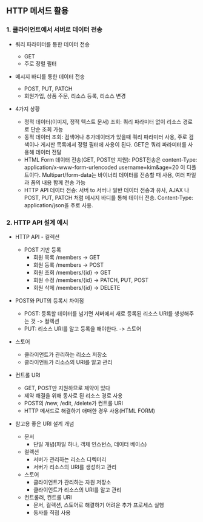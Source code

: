 ## HTTP 메서드 활용



### 1. 클라이언트에서 서버로 데이터 전송

- 쿼리 파라미터를 통한 데이터 전송
  - GET
  - 주로 정렬 필터
- 메시지 바디를 통한 데이터 전송
  - POST, PUT, PATCH
  - 회원가입, 상품 주문, 리소스 등록, 리소스 변경

- 4가지 상황
  - 정적 데이터(이미지, 정적 텍스트 문서) 조회: 쿼리 파라미터 없이 리소스 경로로 단순 조회 가능
  - 동적 데이터 조회: 검색어나 추가데이터가 있을때 쿼리 파라미터 사용, 주로 검색이나 게시판 목록에서 정렬 필터에 사용이 된다. GET은 쿼리 파라미터를 사용해 데이터 전달
  - HTML Form 데이터 전송(GET, POST만 지원): POST전송은 content-Type: application/x-www-form-urlencoded username=kim&age=20 이 디폴트이다. Multipart/form-data는 바이너리 데이터를 전송할 때 사용, 여러 파일과 폼의 내용 함께 전송 가능
  - HTTP API 데이터 전송: 서버 to 서버나 일반 데이터 전송과 유사, AJAX 나 POST, PUT, PATCH 처럼 메시지 바디를 통해 데이터 전송. Content-Type: application/json을 주로 사용.



### 2. HTTP API 설계 예시

- HTTP API - 컬렉션
  - POST 기반 등록
    - 회원 목록 /members -> GET
    - 회원 등록 /members -> POST
    - 회원 조회 /members/{id} -> GET
    - 회원 수정 /members/{id} -> PATCH, PUT, POST
    - 회원 삭제 /members/{id} -> DELETE
- POST와 PUT의 등록시 차이점
  - POST: 등록할 데이터를 넘기면 서버에서 새로 등록된 리소스 URI를 생성해주는 것 -> 컬렉션
  - PUT: 리소스 URI를 알고 등록을 해야한다. -> 스토어



- 스토어
  - 클라이언트가 관리하는 리소스 저장소
  - 클라이언트가 리소스의 URI를 알고 관리



- 컨트롤 URI
  - GET, POST만 지원하므로 제약이 있다
  - 제약 해결을 위해 동사로 된 리소스 경로 사용
  - POST의 /new, /edit, /delete가 컨트롤 URI
  - HTTP 메서드로 해결하기 애매한 경우 사용(HTML FORM)



- 참고용 좋은 URI 설계 개념
  - 문서
    - 단일 개념(파일 하나, 객체 인스턴스, 데이터 베이스)
  - 컬렉션
    - 서버가 관리하는 리소스 디렉터리
    - 서버가 리소스의 URI를 생성하고 관리
  - 스토어
    - 클라이언트가 관리하는 자원 저장소
    - 클라이언트가 리소스의 URI를 알고 관리
  - 컨트롤러, 컨트롤 URI
    - 문서, 컬렉션, 스토어로 해결하기 어려운 추가 프로세스 실행
    - 동사를 직접 사용